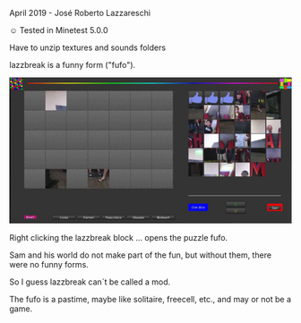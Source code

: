 ﻿April 2019 - José Roberto Lazzareschi 

:relaxed: Tested in Minetest 5.0.0

Have to unzip textures and sounds folders

lazzbreak is a funny form ("fufo").

![alt text](https://raw.githubusercontent.com/jrlazz/lazzbreak/master/lazzbreak_img.jpg)

Right clicking the lazzbreak block ... opens the puzzle fufo.

Sam and his world do not make part of the fun, but without them, there were no funny forms.

So I guess lazzbreak can´t be called a mod.

The fufo is a pastime, maybe like solitaire, freecell, etc., and may or not be a game.
